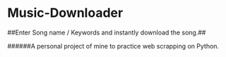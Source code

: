 # Music-Downloader
##Enter Song name / Keywords and instantly download the song.##

######A personal project of mine to practice web scrapping on Python.
